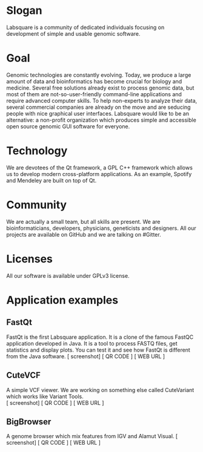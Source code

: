 
# Slogan
Labsquare is a community of dedicated individuals focusing on development of simple and usable genomic software.

# Goal
Genomic technologies are constantly evolving. Today, we produce a large amount of data and bioinformatics has become crucial for biology and medicine. Several free solutions already exist to process genomic data, but most of them are not-so-user-friendly command-line applications and require advanced computer skills. To help non-experts to analyze their data, several commercial companies are already on the move and are seducing people with nice graphical user interfaces. Labsquare would like to be an alternative: a non-profit organization which produces simple and accessible open source genomic GUI software for everyone.  

# Technology
We are devotees of the Qt framework, a GPL C++ framework which allows us to develop modern cross-platform applications. As an example, Spotify and Mendeley are built on top of Qt.

# Community
We are actually a small team, but all skills are present. We are bioinformaticians, developers, physicians, geneticists and designers.
All our projects are available on GitHub and we are talking on #Gitter.

# Licenses
All our software is available under GPLv3 license.

# Application examples

## FastQt
FastQt is the first Labsquare application. It is a clone of the famous FastQC application developed in Java. It is a tool to process FASTQ files, get statistics and display plots.
You can test it and see how FastQt is different from the Java software.
[ screenshot]
[ QR CODE ]
[ WEB URL ]

## CuteVCF
A simple VCF viewer. We are working on something else called CuteVariant which works like Variant Tools.  
[ screenshot]
[ QR CODE ]
[ WEB URL ]

## BigBrowser
A genome browser which mix features from IGV and Alamut Visual.
[ screenshot]
[ QR CODE ]
[ WEB URL ]
